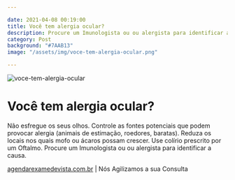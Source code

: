 ```yaml
---

date: 2021-04-08 00:19:00
title: Você tem alergia ocular?
description: Procure um Imunologista ou ou alergista para identificar a causa.
category: Post
background: "#7AAB13"
image: "/assets/img/voce-tem-alergia-ocular.png"

---
```


![voce-tem-alergia-ocular](/assets/img/voce-tem-alergia-ocular.png)

# Você tem alergia ocular?

Não esfregue os seus olhos. Controle as fontes potenciais que podem provocar alergia (animais de estimação, roedores, baratas). Reduza os locais nos quais mofo ou ácaros possam crescer. Use colírio prescrito por um Oftalmo. Procure um Imunologista ou ou alergista para identificar a causa.

[agendarexamedevista.com.br](https://www.agendarexamedevista.com.br) | Nós Agilizamos a sua Consulta

